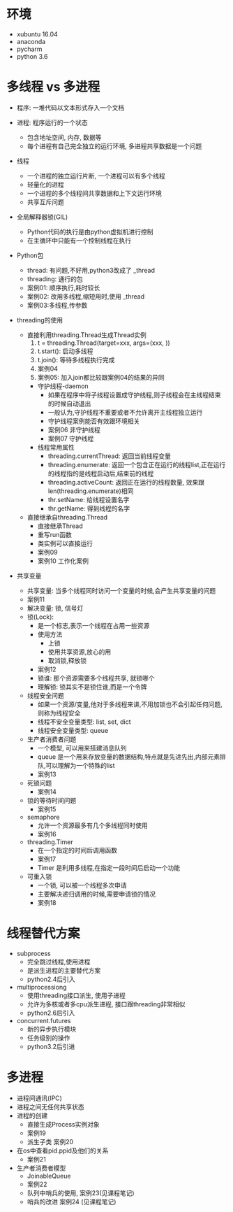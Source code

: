 # 环境
- xubuntu 16.04
- anaconda
- pycharm
- python 3.6

# 多线程  vs  多进程
- 程序: 一堆代码以文本形式存入一个文档
- 进程: 程序运行的一个状态
    - 包含地址空间, 内存, 数据等
    - 每个进程有自己完全独立的运行环境, 多进程共享数据是一个问题
- 线程
    - 一个进程的独立运行片断, 一个进程可以有多个线程
    - 轻量化的进程
    - 一个进程的多个线程间共享数据和上下文运行环境
    - 共享互斥问题
- 全局解释器锁(GIL)
    - Python代码的执行是由python虚拟机进行控制
    - 在主循环中只能有一个控制线程在执行
    
- Python包
    - thread: 有问题,不好用,python3改成了 _thread
    - threading: 通行的包
    - 案例01: 顺序执行,耗时较长
    - 案例02: 改用多线程,缩短用时,使用 _thread
    - 案例03:多线程,传参数
- threading的使用
    - 直接利用threading.Thread生成Thread实例
        1. t = threading.Thread(target=xxx, args=(xxx, ))
        2. t.start(): 启动多线程
        3. t.join(): 等待多线程执行完成
        4. 案例04
        5. 案例05: 加入join都比较跟案例04的结果的异同
        - 守护线程-daemon
            - 如果在程序中将子线程设置成守护线程,则子线程会在主线程结束的时候自动退出
            - 一般认为,守护线程不重要或者不允许离开主线程独立运行
            - 守护线程案例能否有效跟环境相关
            - 案例06 非守护线程
            - 案例07 守护线程
        - 线程常用属性
            - threading.currentThread:  返回当前线程变量
            - threading.enumerate: 返回一个包含正在运行的线程list,正在运行的线程指的是线程启动后,结束前的线程
            - threading.activeCount: 返回正在运行的线程数量, 效果跟len(threading.enumerate)相同
            - thr.setName: 给线程设置名字
            - thr.getName: 得到线程的名字
    - 直接继承自threading.Thread
        - 直接继承Thread
        - 重写run函数
        - 类实例可以直接运行
        - 案例09
        - 案例10   工作化案例
        
- 共享变量
    - 共享变量: 当多个线程同时访问一个变量的时候,会产生共享变量的问题
    - 案例11   
    - 解决变量: 锁, 信号灯
    - 锁(Lock):
        - 是一个标志,表示一个线程在占用一些资源
        - 使用方法
            - 上锁
            - 使用共享资源,放心的用
            - 取消锁,释放锁
        - 案例12
        - 锁谁: 那个资源需要多个线程共享, 就锁哪个
        - 理解锁: 锁其实不是锁住谁,而是一个令牌
    - 线程安全问题
        - 如果一个资源/变量,他对于多线程来讲,不用加锁也不会引起任何问题,则称为线程安全
        - 线程不安全变量类型: list, set, dict
        - 线程安全变量类型:  queue
    - 生产者消费者问题
        - 一个模型, 可以用来搭建消息队列
        - queue 是一个用来存放变量的数据结构,特点就是先进先出,内部元素排队,可以理解为一个特殊的list
        - 案例13        
    - 死锁问题
        - 案例14
    - 锁的等待时间问题
        - 案例15
    - semaphore
        - 允许一个资源最多有几个多线程同时使用
        - 案例16
    - threading.Timer
        - 在一个指定的时间后调用函数 
        - 案例17
        - Timer 是利用多线程,在指定一段时间后启动一个功能
    - 可重入锁
        - 一个锁, 可以被一个线程多次申请
        - 主要解决递归调用的时候,需要申请锁的情况
        - 案例18
        
        
# 线程替代方案
- subprocess
    - 完全跳过线程,使用进程
    - 是派生进程的主要替代方案
    - python2.4后引入
- multiprocessiong
    - 使用threading接口派生, 使用子进程
    - 允许为多核或者多cpu派生进程, 接口跟threading非常相似
    - python2.6后引入
- concurrent.futures
    - 新的异步执行模块
    - 任务级别的操作
    - python3.2后引进
# 多进程
- 进程间通讯(IPC)
- 进程之间无任何共享状态
- 进程的创建
    - 直接生成Process实例对象
    - 案例19
    - 派生子类    案例20
- 在os中查看pid.ppid及他们的关系
    - 案例21
- 生产者消费者模型
    - JoinableQueue
    - 案例22    
    - 队列中哨兵的使用,  案例23(见课程笔记)
    - 哨兵的改进   案例24 (见课程笔记)
    
        
        
        
        
        
        
        
        
                
    
    
             